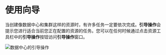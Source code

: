 # 使用向导

当创建像数据中心和集群这样的资源时，有许多任务一定要依次完成。**引导操作**会提示您进行适合当前您正在配置的资源的任务。您可以在任何时候通过点击资源工具栏中的**引导操作**按钮访问**引导操作**窗口。

![数据中心的引导操作](images/basic-guide-me.png)
